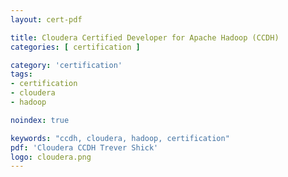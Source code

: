 ```yaml
---
layout: cert-pdf

title: Cloudera Certified Developer for Apache Hadoop (CCDH)
categories: [ certification ]

category: 'certification'
tags:
- certification
- cloudera
- hadoop

noindex: true

keywords: "ccdh, cloudera, hadoop, certification"
pdf: 'Cloudera CCDH Trever Shick'
logo: cloudera.png
---
```


